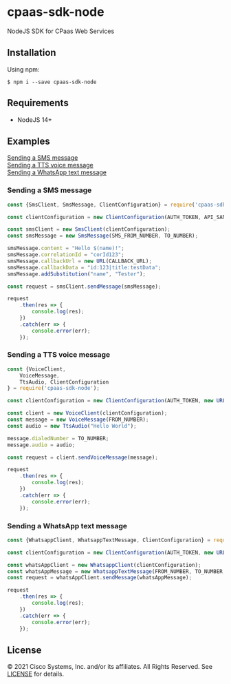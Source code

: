 # cpaas-sdk-node

NodeJS SDK for CPaas Web Services

## Installation
Using npm:
```shell
$ npm i --save cpaas-sdk-node
```

## Requirements

- NodeJS 14+

## Examples
[Sending a SMS message](#sending-a-sms-message)\
[Sending a TTS voice message](#sending-a-tts-voice-message)\
[Sending a WhatsApp text message](#sending-a-whatsapp-text-message)

### Sending a SMS message

````javascript
const {SmsClient, SmsMessage, ClientConfiguration} = require('cpaas-sdk-node');

const clientConfiguration = new ClientConfiguration(AUTH_TOKEN, API_SANDBOX_URL);

const smsClient = new SmsClient(clientConfiguration);
const smsMessage = new SmsMessage(SMS_FROM_NUMBER, TO_NUMBER);

smsMessage.content = "Hello $(name)!";
smsMessage.correlationId = "corId123";
smsMessage.callbackUrl = new URL(CALLBACK_URL);
smsMessage.callbackData = "id:123|title:testData";
smsMessage.addSubstitution("name", "Tester");

const request = smsClient.sendMessage(smsMessage);

request
    .then(res => {
        console.log(res);
    })
    .catch(err => {
        console.error(err);
    });
````

### Sending a TTS voice message

````javascript
const {VoiceClient,
    VoiceMessage,
    TtsAudio, ClientConfiguration
} = require('cpaas-sdk-node');

const clientConfiguration = new ClientConfiguration(AUTH_TOKEN, new URL(API_URL));

const client = new VoiceClient(clientConfiguration);
const message = new VoiceMessage(FROM_NUMBER);
const audio = new TtsAudio("Hello World");

message.dialedNumber = TO_NUMBER;
message.audio = audio;

const request = client.sendVoiceMessage(message);

request
    .then(res => {
        console.log(res);
    })
    .catch(err => {
        console.error(err);
    });

````

### Sending a WhatsApp text message

````javascript
const {WhatsappClient, WhatsappTextMessage, ClientConfiguration} = require('cpaas-sdk-node');

const clientConfiguration = new ClientConfiguration(AUTH_TOKEN, new URL(API_URL));

const whatsAppClient = new WhatsappClient(clientConfiguration);
const whatsAppMessage = new WhatsappTextMessage(FROM_NUMBER, TO_NUMBER, "Hello World!");
const request = whatsAppClient.sendMessage(whatsAppMessage);

request
    .then(res => {
        console.log(res);
    })
    .catch(err => {
        console.error(err);
    });

````

## License

&copy; 2021 Cisco Systems, Inc. and/or its affiliates. All Rights Reserved. See [LICENSE](LICENSE) for details.